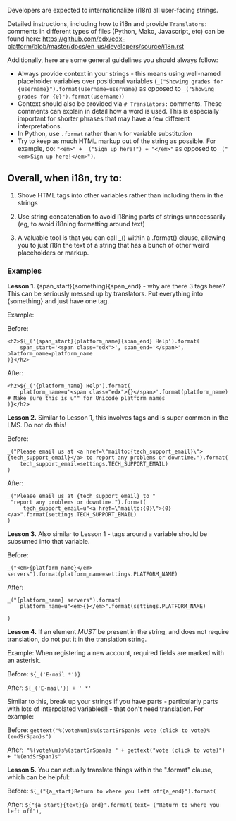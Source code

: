 Developers are expected to internationalize (i18n) all user-facing strings.

Detailed instructions, including how to i18n and provide `Translators:` comments in different types of files (Python, Mako, Javascript, etc) can be found here: https://github.com/edx/edx-platform/blob/master/docs/en_us/developers/source/i18n.rst

Additionally, here are some general guidelines you should always follow:

* Always provide context in your strings - this means using well-named placeholder variables over positional variables (`_("Showing grades for {username}").format(username=username)` as opposed to `_("Showing grades for {0}").format(username)`)
* Context should also be provided via `# Translators:` comments. These comments can explain in detail how a word is used. This is especially important for shorter phrases that may have a few different interpretations.
* In Python, use `.format` rather than `%` for variable substitution
* Try to keep as much HTML markup out of the string as possible. For example, do: `"<em>" + _("Sign up here!") + "</em>"` as opposed to `_("<em>Sign up here!</em>")`.


Overall, when i18n, try to:
--------
   1. Shove HTML tags into other variables rather than including them in the strings

   2. Use string concatenation to avoid i18ning parts of strings unnecessarily (eg, to avoid i18ning formatting around text)

   3. A valuable tool is that you can call _() within a .format() clause, allowing you to just i18n the text of a string that has a bunch of other weird placeholders or markup.

### Examples

**Lesson 1**. {span_start}{something}{span_end} - why are there 3 tags here? This can be seriously messed up by translators. Put everything into {something} and just have one tag.

Example:

Before:
```
<h2>${_('{span_start}{platform_name}{span_end} Help').format(
    span_start='<span class="edx">', span_end='</span>', platform_name=platform_name
)}</h2>
```

After:
```
<h2>${_('{platform_name} Help').format(
    platform_name=u'<span class="edx">{}</span>'.format(platform_name)  # Make sure this is u"" for Unicode platform names
)}</h2>
```

**Lesson 2.** Similar to Lesson 1, this involves <mailto> tags and is super common in the LMS. Do not do this!

Before: 
```
_("Please email us at <a href=\"mailto:{tech_support_email}\">{tech_support_email}</a> to report any problems or downtime.").format(
    tech_support_email=settings.TECH_SUPPORT_EMAIL)
)
```
After: 
```
_("Please email us at {tech_support_email} to "
 "report any problems or downtime.").format(
     tech_support_email=u"<a href=\"mailto:{0}\">{0}</a>".format(settings.TECH_SUPPORT_EMAIL)
)
```

**Lesson 3.** Also similar to Lesson 1 - tags around a variable should be subsumed into that variable.

Before:

`_("<em>{platform_name}</em> servers").format(platform_name=settings.PLATFORM_NAME)`

After:
```
_("{platform_name} servers").format(
    platform_name=u"<em>{}</em>".format(settings.PLATFORM_NAME)

)
```

**Lesson 4.** If an element *MUST* be present in the string, and does not require translation, do not put it in the translation string.

Example: When registering a new account, required fields are marked with an asterisk.

Before: `${_('E-mail *')}`

After: `${_('E-mail')} + ' *'`


Similar to this, break up your strings if you have parts - particularly parts with lots of interpolated variables!! - that don't need translation. For example:


Before: `gettext("%(voteNum)s%(startSrSpan)s vote (click to vote)%(endSrSpan)s")`



After:` "%(voteNum)s%(startSrSpan)s " + gettext("vote (click to vote)") + "%(endSrSpan)s"`



**Lesson 5.** You can actually translate things within the ".format" clause, which can be helpful:


Before: `${_("{a_start}Return to where you left off{a_end}").format(`


After: `${"{a_start}{text}{a_end}".format(`
         `text=_("Return to where you left off"),`